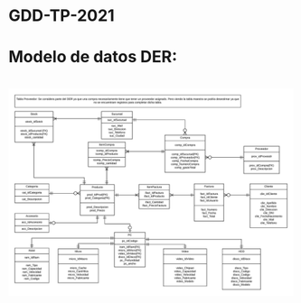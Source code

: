 # GDD-TP-2021

<h1 style="color:'red'">Modelo de datos DER:<h1>

<img src="https://github.com/martinez022jose/GDD-TP-2021/blob/dariolayme-path-1/DER-GDD.jpeg">
